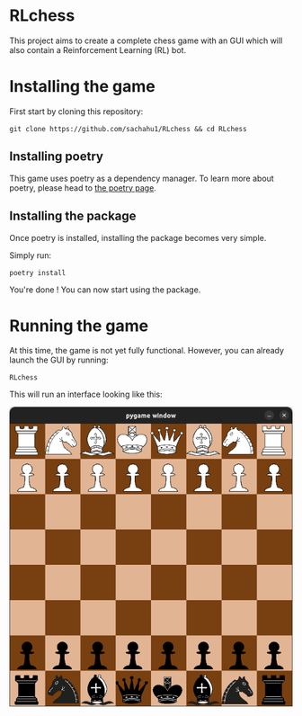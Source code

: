 # RLchess
This project aims to create a complete chess game with an GUI which will also contain a
Reinforcement Learning (RL) bot.

# Installing the game
First start by cloning this repository:
```shell
git clone https://github.com/sachahu1/RLchess && cd RLchess
```

## Installing poetry
This game uses poetry as a dependency manager. To learn more about poetry,
please head to [the poetry page](https://python-poetry.org/).

## Installing the package
Once poetry is installed, installing the package becomes very simple.

Simply run:
```shell
poetry install
```
You're done ! You can now start using the package.

# Running the game
At this time, the game is not yet fully functional. However, you can already launch
the GUI by running:
```shell
RLchess
```
This will run an interface looking like this:

![Chess GUI](./docs/source/_static/chess_interface.png "Chess GUI")
